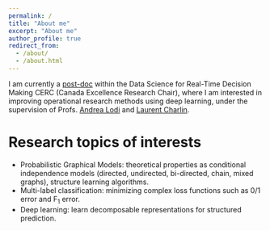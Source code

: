 ```yaml
---
permalink: /
title: "About me"
excerpt: "About me"
author_profile: true
redirect_from: 
  - /about/
  - /about.html
---
```


I am currently a [post-doc](http://cerc-datascience.polymtl.ca/person/maxime-grasse/) within the Data Science for Real-Time Decision Making CERC (Canada Excellence Research Chair), where I am interested in improving operational research methods using deep learning, under the supervision of Profs. [Andrea Lodi](http://cerc-datascience.polymtl.ca/person/dr-andrea-lodi/) and [Laurent Charlin](http://cerc-datascience.polymtl.ca/person/laurent-charlin/).

Research topics of interests
======

* Probabilistic Graphical Models: theoretical properties as conditional independence models (directed, undirected, bi-directed, chain, mixed graphs), structure learning algorithms.
* Multi-label classification: minimizing complex loss functions such as 0/1 error and F<sub>1</sub> error.
* Deep learning: learn decomposable representations for structured prediction.

